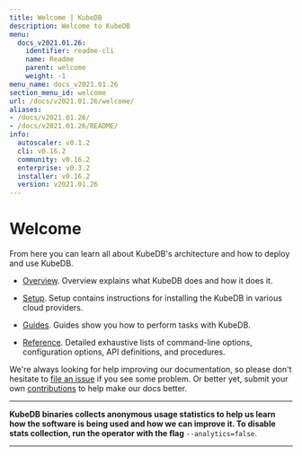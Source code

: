 ```yaml
---
title: Welcome | KubeDB
description: Welcome to KubeDB
menu:
  docs_v2021.01.26:
    identifier: readme-cli
    name: Readme
    parent: welcome
    weight: -1
menu_name: docs_v2021.01.26
section_menu_id: welcome
url: /docs/v2021.01.26/welcome/
aliases:
- /docs/v2021.01.26/
- /docs/v2021.01.26/README/
info:
  autoscaler: v0.1.2
  cli: v0.16.2
  community: v0.16.2
  enterprise: v0.3.2
  installer: v0.16.2
  version: v2021.01.26
---
```


# Welcome

From here you can learn all about KubeDB's architecture and how to deploy and use KubeDB.

- [Overview](/docs/v2021.01.26/overview/). Overview explains what KubeDB does and how it does it.

- [Setup](/docs/v2021.01.26/setup/). Setup contains instructions for installing the KubeDB in various cloud providers.

- [Guides](/docs/v2021.01.26/guides/). Guides show you how to perform tasks with KubeDB.

- [Reference](/docs/v2021.01.26/reference/). Detailed exhaustive lists of command-line options, configuration options, API definitions, and procedures.

We're always looking for help improving our documentation, so please don't hesitate to [file an issue](https://github.com/kubedb/project/issues/new) if you see some problem. Or better yet, submit your own [contributions](/docs/v2021.01.26/CONTRIBUTING) to help make our docs better.

---

**KubeDB binaries collects anonymous usage statistics to help us learn how the software is being used and how we can improve it. To disable stats collection, run the operator with the flag** `--analytics=false`.

---
